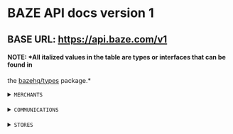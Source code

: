 # BAZE API docs version 1

## BASE URL: https://api.baze.com/v1

#### NOTE: *All italized values in the table are types or interfaces that can be found in

the [bazehq/types](https://github.com) package.*

<details>
  <summary>
    <code>MERCHANTS</code>
  </summary>

The table below lists the actions that can be taken on the merchant resources on the Baze API service.

> | Action |  Endpoint | Headers (Authorization)  | Body | Param | Query | Response | Errors|
  > |--------|-----------|----------|------|-------|-------|----------|-------|
> | Reserve Merchant Email | *ReserveEmailEndpoint* | N/A | *IReserveEmailPayload* | N/A | N/A | *IReserveEmailResponse* | *ReserveEmailErrors* |
> | Login Merchant | *LoginEndpoint* | N/A | *ILoginPayload* | N/A | N/A | *ILoginResponse* | *LoginErrors* |
> | Create Access Token From Refresh Token | *GetAccessTokenEndpoint* | Bearer {{refresh_token}} | N/A | N/A | N/A | *ILoginResponse* | *LoginErrors* |
> | Fetch A Merchant Profile | *ProfileEndpoint* | Bearer {{jwt_token}} | N/A | N/A | N/A | *IFetchProfileResponse* | *FetchProfileErrors* |
> | Request Password Reset (Forgot Password) | *ForgotPasswordEndpoint* | N/A | *IRequestPasswordResetPayload* | N/A | N/A | N/A | N/A |
> | Reset Merchant Password | *ResetPasswordEndpoint* | N/A | *IResetPasswordPayload* | N/A | N/A | N/A | *ResetPasswordErrors* |
</details>
<br/>
<details>
  <summary>
    <code>COMMUNICATIONS</code>
  </summary>

The table below lists the actions that can be taken on the communications resources on the Baze API service.

> | Action |  Endpoint | Headers (Authorization)  | Body | Param | Query | Response | Errors|
  > |--------|-----------|----------|------|-------|-------|----------|-------|
> | Verify OTP | *VerifyOtpEndpoint* | Bearer {{jwt_token}} | *IVerifyOtpPayload* | N/A | N/A | *IVerifyOtpResponse* | *OtpVerificationErrors* |
> | Resend Phone Verification OTP | *ResendOtpForPhoneVerificationEndpoint* | Bearer {{jwt_token}} | N/A | N/A | N/A | N/A | N/A |
> | Resend Password Reset OTP | *ResendOtpForPasswordResetEndpoint* | Bearer {{jwt_token}} | N/A | N/A | N/A | N/A | N/A |
</details>
<br/>
<details>
  <summary>
    <code>STORES</code>
  </summary>

The table below lists the actions that can be taken on the stores resources on the Baze API service.

> | Action                                       | Endpoint                           | Headers (Authorization) | Body                               | Param | Query              | Response                            | Errors |
  > |----------------------------------------------|------------------------------------|-------------------------|------------------------------------|-------|--------------------|-------------------------------------|--------
> | Create Collection                            | *CreateCollectionEndpoint*         | Bearer {{jwt_token}}    | *ICreateCollectionPayload*         | N/A   | *IHasQueryPayload* | *ICollectionResponse*               | N/A    |
> | Edit Collection                              | *EditCollectionEndpoint*           | Bearer {{jwt_token}}    | *IEditCollectionPayload*           | N/A   | *IHasQueryPayload* | *ICollectionResponse*               | N/A    |
> | Add To Or Remove Products In Collection      | *ManageCollectionEndpoint*         | Bearer {{jwt_token}}    | *IManageCollectionProductsPayload* | N/A   | *IHasQueryPayload* | *ICollectionResponse*               | N/A    |
> | List Collections For Store                   | *ListCollectionsEndpoint*          | Bearer {{jwt_token}}    | N/A                                | N/A   | *IHasQueryPayload* | *IListCollectionsResponse*          | N/A    |
> | View One Collection                          | *ViewOneCollectionEndpoint*        | Bearer {{jwt_token}}    | N/A                                | N/A   | *IHasQueryPayload* | *ICollectionResponse*               | N/A    |
> | Change Entire List Of Products In Collection | *ChangeCollectionProductsEndpoint* | Bearer {{jwt_token}}    | *IChangeCollectionProductsPayload* | N/A   | *IHasQueryPayload* | *ICollectionResponse*               | N/A    |
> | Delete Collection                            | *DeleteCollectionEndpoint*         | Bearer {{jwt_token}}    | N/A                                | N/A   | *IHasQueryPayload* | N/A                                 | N/A    |
> | Create Product                               | *CreateProductEndpoint*            | Bearer {{jwt_token}}    | *ICreateProductPayload*            | N/A   | N/A                | *ICreateProductResponse*            | N/A    |
> | Edit Product                                 | *UpdateProductEndpoint*            | Bearer {{jwt_token}}    | *IUpdateProductPayload*            | N/A   | *IHasQueryPayload* | *ICreateProductResponse*            | N/A    |
> | List Products                                | *ListProductsForStoreEndpoint*     | Bearer {{jwt_token}}    | N/A                                | N/A   | *IHasQueryPayload* | *IListProductsResponse*             | N/A    |
> | View One Product                             | *ViewOneProductEndpoint*           | Bearer {{jwt_token}}    | N/A                                | N/A   | *IHasQueryPayload* | *IViewOneProductResponse*           | N/A    |
> | List Active Store Attributes                 | *ListStoreAttributesEndpoint*      | N/A                     | N/A                                | N/A   | N/A                | *IListStoreAttributesResponse*      | N/A    |
> | Create Store                                 | *CreateStoreEndpoint*              | Bearer {{jwt_token}}    | *ICreateStorePayload*              | N/A   | N/A                | *ICreateStoreResponse*              | N/A    |
> | Suggest Store Subdomain                      | *SuggestStoreSubdomainsEndpoint*   | Bearer {{jwt_token}}    | N/A                                | N/A   | *IHasQueryPayload* | *IFetchStoreSubdomainSuggestionRes* | N/A    |
> | Publish Store                                | *PublishStoreEndpoint*             | Bearer {{jwt_token}}    | *IPublishStorePayload*             | N/A   | *IHasQueryPayload* | *IPublishStoreRes*                  | N/A    |
> | Create Store Attributes                      | N/A                                | N/A                     | N/A                                | N/A   | N/A                | N/A                                 | N/A    | N/A |
> | Edit Store Attributes                        | N/A                                | N/A                     | N/A                                | N/A   | N/A                | N/A                                 | N/A    | N/A |
> | Delete Store Attributes                      | N/A                                | N/A                     | N/A                                | N/A   | N/A                | N/A                                 | N/A    | N/A |
> | Fetch Store Attributes                       | N/A                                | N/A                     | N/A                                | N/A   | N/A                | N/A                                 | N/A    | N/A |
> | List Store Attribute Options                 | N/A                                | N/A                     | N/A                                | N/A   | N/A                | N/A                                 | N/A    | N/A |
> | Create Store Attribute Options               | N/A                                | N/A                     | N/A                                | N/A   | N/A                | N/A                                 | N/A    | N/A |
> | Edit Store Attribute Options                 | N/A                                | N/A                     | N/A                                | N/A   | N/A                | N/A                                 | N/A    | N/A |
> | Delete Store Attribute Options               | N/A                                | N/A                     | N/A                                | N/A   | N/A                | N/A                                 | N/A    | N/A |
</details>
